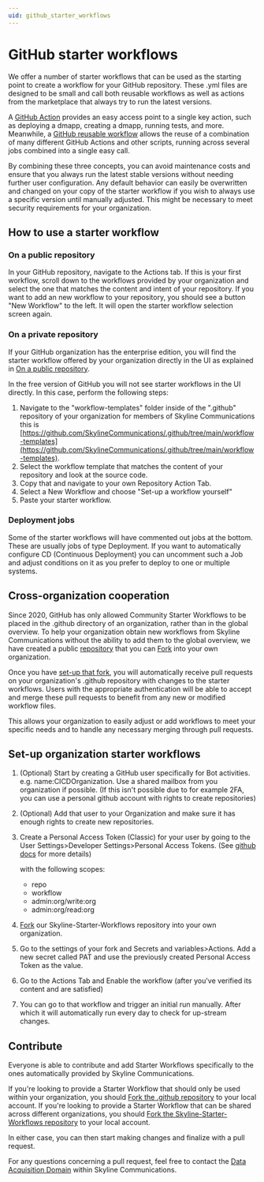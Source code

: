 ```yaml
---
uid: github_starter_workflows
---
```


# GitHub starter workflows

We offer a number of starter workflows that can be used as the starting point to create a workflow for your GitHub repository. These .yml files are designed to be small and call both reusable workflows as well as actions from the marketplace that always try to run the latest versions.

A [GitHub Action](xref:Deploying_Automation_scripts_from_a_GitHub_repository) provides an easy access point to a single key action, such as deploying a dmapp, creating a dmapp, running tests, and more.
Meanwhile, a [GitHub reusable workflow](xref:github_reusable_workflows) allows the reuse of a combination of many different GitHub Actions and other scripts, running across several jobs combined into a single easy call.

By combining these three concepts, you can avoid maintenance costs and ensure that you always run the latest stable versions without needing further user configuration. Any default behavior can easily be overwritten and changed on your copy of the starter workflow if you wish to always use a specific version until manually adjusted. This might be necessary to meet security requirements for your organization.

## How to use a starter workflow

### On a public repository

In your GitHub repository, navigate to the Actions tab.
If this is your first workflow, scroll down to the workflows provided by your organization and select the one that matches the content and intent of your repository.
If you want to add an new workflow to your repository, you should see a button "New Workflow" to the left. It will open the starter workflow selection screen again.

### On a private repository

If your GitHub organization has the enterprise edition, you will find the starter workflow offered by your organization directly in the UI as explained in [On a public repository](#on-a-public-repository).

In the free version of GitHub you will not see starter workflows in the UI directly. In this case, perform the following steps:

1. Navigate to the "workflow-templates" folder inside of the ".github" repository of your organization for members of Skyline Communications this is [https://github.com/SkylineCommunications/.github/tree/main/workflow-templates](https://github.com/SkylineCommunications/.github/tree/main/workflow-templates).
1. Select the workflow template that matches the content of your repository and look at the source code.
1. Copy that and navigate to your own Repository Action Tab.
1. Select a New Workflow and choose "Set-up a workflow yourself"
1. Paste your starter workflow.

### Deployment jobs

Some of the starter workflows will have commented out jobs at the bottom. These are usually jobs of type Deployment.
If you want to automatically configure CD (Continuous Deployment) you can uncomment such a Job and adjust conditions on it as you prefer to deploy to one or multiple systems.

## Cross-organization cooperation

Since 2020, GitHub has only allowed Community Starter Workflows to be placed in the .github directory of an organization, rather than in the global overview. To help your organization obtain new workflows from Skyline Communications without the ability to add them to the global overview, we have created a public [repository](https://github.com/SkylineCommunications/Skyline-Starter-Workflows) that you can [Fork](https://github.com/SkylineCommunications/Skyline-Starter-Workflows/fork)  into your own organization.

Once you have [set-up that fork](#set-up-organization-starter-workflows), you will automatically receive pull requests on your organization's .github repository with changes to the starter workflows. Users with the appropriate authentication will be able to accept and merge these pull requests to benefit from any new or modified workflow files.

This allows your organization to easily adjust or add workflows to meet your specific needs and to handle any necessary merging through pull requests.

## Set-up organization starter workflows

1. (Optional) Start by creating a GitHub user specifically for Bot activities. e.g. name:CICDOrganization. Use a shared mailbox from you organization if possible. (If this isn't possible due to for example 2FA, you can use a personal github account with rights to create repositories)
2. (Optional) Add that user to your Organization and make sure it has enough rights to create new repositories.
3. Create a Personal Access Token (Classic) for your user by going to the User Settings>Developer Settings>Personal Access Tokens. (See [github docs](https://docs.github.com/en/authentication/keeping-your-account-and-data-secure/creating-a-personal-access-token) for more details)

    with the following scopes:
    - repo
    - workflow
    - admin:org/write:org
    - admin:org/read:org

4. [Fork](https://github.com/SkylineCommunications/Skyline-Starter-Workflows/fork) our Skyline-Starter-Workflows repository into your own organization.
5. Go to the settings of your fork and Secrets and variables>Actions. Add a new secret called PAT and use the previously created Personal Access Token as the value.
6. Go to the Actions Tab and Enable the workflow (after you've verified its content and are satisfied)
7. You can go to that workflow and trigger an initial run manually. After which it will automatically run every day to check for up-stream changes.

## Contribute

Everyone is able to contribute and add Starter Workflows specifically to the ones automatically provided by Skyline Communications.

If you're looking to provide a Starter Workflow that should only be used within your organization, you should [Fork the .github repository](https://github.com/SkylineCommunications/.github/fork) to your local account.
If you're looking to provide a Starter Workflow that can be shared across different organizations, you should [Fork the Skyline-Starter-Workflows repository](https://github.com/SkylineCommunications/Skyline-Starter-Workflows/fork) to your local account.

In either case, you can then start making changes and finalize with a pull request.

For any questions concerning a pull request, feel free to contact the [Data Acquisition Domain](mailTo:support.data-acquisition@skyline.be?subject=Pull%20Request%20-%20GitHub%20Workflow%20Contribution&body=Hello,) within Skyline Communications.
